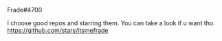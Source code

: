Frade#4700


I choose good repos and starring them. You can take a look if u want tho.
https://github.com/stars/itsmefrade
